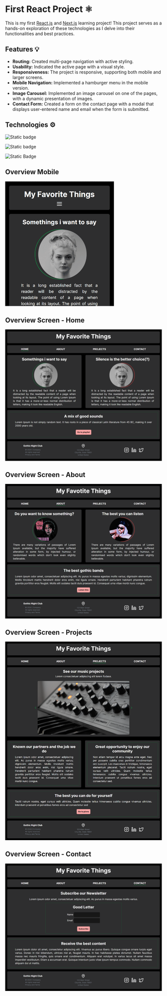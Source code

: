# First React Project ⚛️ 

This is my first [React.js](https://react.dev/) and [Next.js](https://nextjs.org/) learning project! This project serves as a hands-on exploration of these technologies as I delve into their functionalities and best practices.


## Features 💡

- **Routing:** Created multi-page navigation with active styling.
- **Usability:** Indicated the active page with a visual style.
- **Responsiveness:** The project is responsive, supporting both mobile and larger screens.
- **Mobile Navigation:** Implemented a hamburger menu in the mobile version.
- **Image Carousel:** Implemented an image carousel on one of the pages, with a dynamic presentation of images.
- **Contact Form:** Created a form on the contact page with a modal that displays user-entered name and email when the form is submitted.


## Technologies ⚙️

![Static badge](https://img.shields.io/badge/-ReactJs-61DAFB?logo=react&logoColor=white&style=for-the-badge)

![Static badge](https://img.shields.io/badge/next.js-000000?style=for-the-badge&logo=nextdotjs&logoColor=white)

![Static Badge](https://img.shields.io/badge/tailwindcss-%2338B2AC.svg?style=for-the-badge&logo=tailwind-css&logoColor=white)


## Overview Mobile

![Gif mobile](./public/overview_mobile.gif)

## Overview Screen - Home

![Page home](./public/home.png)

## Overview Screen - About

![Page about](./public/about.png)


## Overview Screen - Projects

![Page projects](./public/projects.png)

## Overview Screen - Contact

![Page projects](./public/contact.png)
